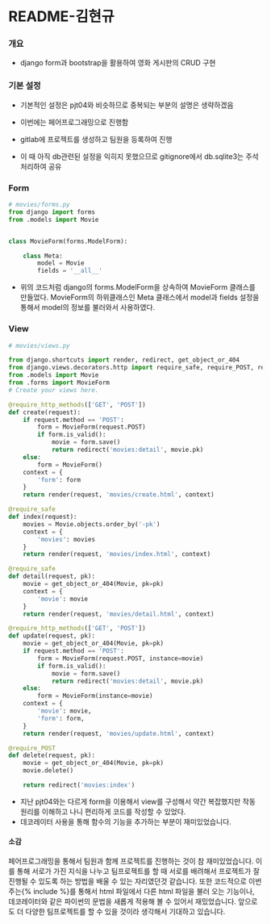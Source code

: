 # README-김현규

### 개요

- django form과 bootstrap을 활용하여 영화 게시판의 CRUD 구현



### 기본 설정

- 기본적인 설정은 pjt04와 비슷하므로 중복되는 부분의 설명은 생략하겠음

- 이번에는 페어프로그래밍으로 진행함
- gitlab에 프로젝트를 생성하고 팀원을 등록하여 진행
- 이 때 아직 db관련된 설정을 익히지 못했으므로 gitignore에서 db.sqlite3는 주석처리하여 공유



### Form

```python
# movies/forms.py
from django import forms
from .models import Movie


class MovieForm(forms.ModelForm):

    class Meta:
        model = Movie
        fields = '__all__'

```

- 위의 코드처럼 django의 forms.ModelForm을 상속하여 MovieForm 클래스를 만들었다. MovieForm의 하위클래스인 Meta 클래스에서 model과 fields 설정을 통해서 model의 정보를 불러와서 사용하였다.



### View

```python
# movies/views.py

from django.shortcuts import render, redirect, get_object_or_404
from django.views.decorators.http import require_safe, require_POST, require_http_methods
from .models import Movie
from .forms import MovieForm
# Create your views here.

@require_http_methods(['GET', 'POST'])
def create(request):
    if request.method == 'POST':
        form = MovieForm(request.POST)
        if form.is_valid():
            movie = form.save()
            return redirect('movies:detail', movie.pk)
    else:
        form = MovieForm()
    context = {
        'form': form
    }
    return render(request, 'movies/create.html', context)

@require_safe
def index(request):
    movies = Movie.objects.order_by('-pk')
    context = {
        'movies': movies
    }
    return render(request, 'movies/index.html', context)

@require_safe
def detail(request, pk):
    movie = get_object_or_404(Movie, pk=pk)
    context = {
        'movie': movie
    }
    return render(request, 'movies/detail.html', context)

@require_http_methods(['GET', 'POST'])
def update(request, pk):
    movie = get_object_or_404(Movie, pk=pk)
    if request.method == 'POST':
        form = MovieForm(request.POST, instance=movie)
        if form.is_valid():
            movie = form.save()
            return redirect('movies:detail', movie.pk)
    else:
        form = MovieForm(instance=movie)
    context = {
        'movie': movie,
        'form': form,
    }
    return render(request, 'movies/update.html', context)

@require_POST
def delete(request, pk):
    movie = get_object_or_404(Movie, pk=pk)
    movie.delete()

    return redirect('movies:index')
```

- 지난 pjt04와는 다르게 form을 이용해서 view를 구성해서 약간 복잡했지만 작동 원리를 이해하고 나니 편리하게 코드를 작성할 수 있었다.
- 데코레이터 사용을 통해 함수의 기능을 추가하는 부분이 재미있었습니다.



#### 소감

페어프로그래밍을 통해서 팀원과 함께 프로젝트를 진행하는 것이 참 재미있었습니다. 이를 통해 서로가 가진 지식을 나누고 팀프로젝트를 할 때 서로를 배려해서 프로젝트가 잘 진행될 수 있도록 하는 방법을 배울 수 있는 자리였던것 같습니다. 또한 코드적으로 이번 주는{% include %}를 통해서 html 파일에서 다른 html 파일을 불러 오는 기능이나, 데코레이터와 같은 파이썬의 문법을 새롭게 적용해 볼 수 있어서 재밌었습니다. 앞으로도 더 다양한 팀프로젝트를 할 수 있을 것이라 생각해서 기대하고 있습니다.


